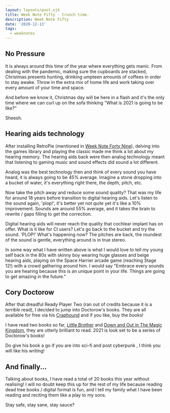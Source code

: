 ```yaml
---
layout: layouts/post.njk
title: Week Note Fifty - Crunch time.
description: Week Note Fifty
date: '2020-12-13'
tags:
  - weeknotes
---
```


## No Pressure

It is always around this time of the year where everything gets manic. From dealing with the pandemic, making sure the cupboards are stacked, Christmas presents hunting, drinking umpteen amounts of coffees in order to stay awake. Throw in the extra mix of home life and work taking over every amount of your time and space.

And before we know it, Christmas day will be here in a flash and it's the only time where we can curl up on the sofa thinking "What is 2021 is going to be like?"

Sheesh.

## Hearing aids technology

After installing RetroPie (mentioned in [Week Note Forty Nine](https://craigbutcher.io/notes/2020/weeknotes-49/)), delving into the games library and playing the classic made me think a lot about my hearing memory. The hearing aids back were then analog technology meant that listening to gaming music and sound effects did sound a lot different.

Analog was the best technology then and think of every sound you have heard, it is always going to be 45% average. Imagine a stone dropping into a bucket of water, it's everything right there, the depth, pitch, etc.

Now take the pitch away and reduce some sound quality? That was my life for around 18 years before transition to digital hearing aids. Let's listen to the sound again, 'plop!', it's better yet not _quite_ yet it's like a 10% improvement. Sounds are around 55% average, and it takes the brain to rewrite / gaps filling to get the correction.

Digital hearing aids will never reach the quality that cochlear implant has on offer. What is it like for CI users? Let's go back to the bucket and try the sound. 'PLOP!' What's happening now? The pitches are back, the roundest of the sound is gentle, everything around is in true stereo.

In some way what I have written above is what I would love to tell my young self back in the 80s with skinny boy wearing huge glasses and beige hearing aids, playing on the Space Harrier arcade game (reaching Stage 12!) with a crowd gathering around him. I would say "Embrace every sounds you are hearing because this is an unique point in your life. Things are going to get amazing in the future."

## Cory Doctorow

After that dreadful Ready Player Two (ran out of credits because it is a _terrible_ read), I decided to jump into Doctorow's books. They are all available for free via his [Craphound](https://craphound.com/) and if you like, buy the books!

I have read two books so far, [Little Brother](https://craphound.com/category/littlebrother/) and [Down and Out in The Magic Kingdom](https://craphound.com/category/down/), they are utterly brilliant to read. 2021 is look set to be a series of Doctorow's books!

Do give his book a go if you are into sci-fi and post cyberpunk , I think you will like his writing!

## And finally...

Talking about books, I have read a total of 20 books this year without realising! I will no doubt keep this up for the rest of my life because reading dead tree books / digital format is fun, and I tell my family what I have been reading and reciting them like a play to my sons.

Stay safe, stay sane, stay sauce?
